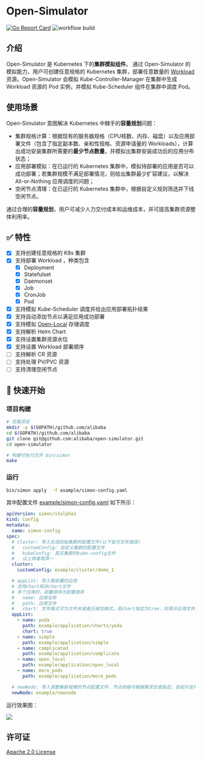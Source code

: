# Open-Simulator

[![Go Report Card](https://goreportcard.com/badge/github.com/alibaba/open-simulator)](https://goreportcard.com/report/github.com/alibaba/open-simulator)
![workflow build](https://github.com/alibaba/open-simulator/actions/workflows/build.yml/badge.svg)

## 介绍

Open-Simulator 是 Kubernetes 下的**集群模拟组件**。 通过 Open-Simulator 的模拟能力，用户可创建任意规格的 Kubernetes 集群，部署任意数量的 [Workload](https://kubernetes.io/zh/docs/concepts/workloads/) 资源。Open-Simulator 会模拟 Kube-Controller-Manager 在集群中生成 Workload 资源的 Pod 实例，并模拟 Kube-Scheduler 组件在集群中调度 Pod。

## 使用场景

Open-Simulator 意图解决 Kubernetes 中棘手的**容量规划**问题：

- 集群规格计算：根据现有的服务器规格（CPU核数、内存、磁盘）以及应用部署文件（包含了指定副本数、亲和性规格、资源申请量的 Workloads），计算出成功安装集群所需要的**最少节点数量**，并模拟出集群安装成功后的应用分布状态；
- 应用部署模拟：在已运行的 Kubernetes 集群中，模拟待部署的应用是否可以成功部署；若集群规模不满足部署情况，则给出集群最少扩容建议，以解决 All-or-Nothing 应用调度的问题；
- 空闲节点清理：在已运行的 Kubernetes 集群中，根据自定义规则筛选并下线空闲节点。

通过合理的**容量规划**，用户可减少人力交付成本和运维成本，并可提高集群资源整体利用率。

## ✅ 特性

- [x] 支持创建任意规格的 K8s 集群
- [x] 支持部署 Workload ，种类包含
  - [x] Deployment
  - [x] Statefulset
  - [x] Daemonset
  - [x] Job
  - [x] CronJob
  - [x] Pod
- [x] 支持模拟 Kube-Scheduler 调度并给出应用部署拓扑结果
- [x] 支持自动添加节点以满足应用成功部署
- [x] 支持模拟 [Open-Local](https://github.com/alibaba/open-local) 存储调度
- [x] 支持解析 Helm Chart
- [x] 支持设置集群资源水位
- [x] 支持设置 Workload 部署顺序
- [ ] 支持解析 CR 资源
- [ ] 支持处理 PV/PVC 资源
- [ ] 支持清理空闲节点

## 🚀 快速开始

### 项目构建

```bash
# 克隆项目
mkdir -p $(GOPATH)/github.com/alibaba
cd $(GOPATH)/github.com/alibaba
git clone git@github.com:alibaba/open-simulator.git
cd open-simulator

# 构建可执行文件 bin/simon
make
```

### 运行

```bash
bin/simon apply  -f example/simon-config.yaml
```

其中配置文件 [example/simon-config.yaml](example/simon-config.yaml) 如下所示：

```yaml
apiVersion: simon/v1alpha1
kind: Config
metadata:
  name: simon-config
spec:
  # cluster: 导入生成初始集群的配置文件(以下皆为文件路径)
  #   customConfig: 自定义集群的配置文件
  #   kubeConfig: 真实集群的kube-config文件
  #   以上两者取其一
  cluster:
    customConfig: example/cluster/demo_1

  # appList: 导入需部署的应用
  # 支持chart和非chart文件
  # 多个应用时，部署顺序为配置顺序
  #   name: 应用名称
  #   path: 应用文件
  #   chart: 文件格式可为文件夹或者压缩包格式。若chart指定为true，则表示应用文件为chart文件，若为false或者不指定chart则为非chart文件
  appList:
    - name: yoda
      path: example/application/charts/yoda
      chart: true
    - name: simple
      path: example/application/simple
    - name: complicated
      path: example/application/complicate
    - name: open_local
      path: example/application/open_local
    - name: more_pods
      path: example/application/more_pods

  # newNode: 导入调整集群规模的节点配置文件，节点规格可根据需求任意指定。目前只支持配置一个节点
  newNode: example/newnode
```

运行效果图：

![](https://open-cluster-management.oss-us-west-1.aliyuncs.com/demo.gif)

## 许可证

[Apache 2.0 License](LICENSE)